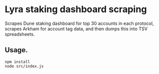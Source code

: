 Lyra staking dashboard scraping
===============================

Scrapes Dune staking dashboard for top 30 accounts in each protocol, scrapes Arkham for account tag data, and then dumps this into TSV spreadsheets.

## Usage.

```
npm install
node src/index.js
```


